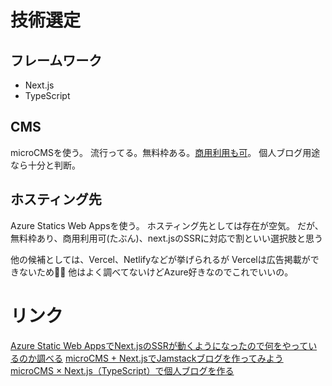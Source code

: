 # 技術選定

## フレームワーク

- Next.js
- TypeScript

## CMS

microCMSを使う。
流行ってる。無料枠ある。[商用利用も可](https://help.microcms.io/ja/knowledge/free-plan-for-ads)。
個人ブログ用途なら十分と判断。

## ホスティング先

Azure Statics Web Appsを使う。
ホスティング先としては存在が空気。
だが、無料枠あり、商用利用可(たぶん)、next.jsのSSRに対応で割といい選択肢と思う

他の候補としては、Vercel、Netlifyなどが挙げられるが
Vercelは広告掲載ができないため🙅‍♂️
他はよく調べてないけどAzure好きなのでこれでいいの。

# リンク

[Azure Static Web AppsでNext.jsのSSRが動くようになったので何をやっているのか調べる](https://zenn.dev/laiso/articles/685b32abcc68f7)
[microCMS + Next.jsでJamstackブログを作ってみよう](https://blog.microcms.io/microcms-next-jamstack-blog/)
[microCMS × Next.js（TypeScript）で個人ブログを作る](https://qiita.com/hinako_n/items/e53b02c241b8e35d42cb)